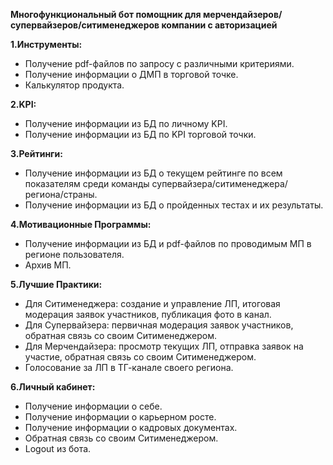 **Многофункциональный бот помощник для мерчендайзеров/супервайзеров/ситименеджеров компании с авторизацией**

**1.Инструменты:**
- Получение pdf-файлов по запросу с различными критериями.
- Получение информации о ДМП в торговой точке.
- Калькулятор продукта.

**2.KPI:**
- Получение информации из БД по личному KPI.
- Получение информации из БД по KPI торговой точки.

**3.Рейтинги:**
- Получение информации из БД о текущем рейтинге по всем показателям среди команды супервайзера/ситименеджера/региона/страны.
- Получение информации из БД о пройденных тестах и их результаты.

**4.Мотивационные Программы:**
- Получение информации из БД и pdf-файлов по проводимым МП в регионе пользователя.
- Архив МП.

**5.Лучшие Практики:**
- Для Ситименеджера: создание и управление ЛП, итоговая модерация заявок участников, публикация фото в канал.
- Для Супервайзера: первичная модерация заявок участников, обратная связь со своим Ситименеджером.
- Для Мерчендайзера: просмотр текущих ЛП, отправка заявок на участие, обратная связь со своим Ситименеджером.
- Голосование за ЛП в ТГ-канале своего региона.

**6.Личный кабинет:**
- Получение информации о себе.
- Получение информации о карьерном росте.
- Получение информации о кадровых документах.
- Обратная связь со своим Ситименеджером.
- Logout из бота.
